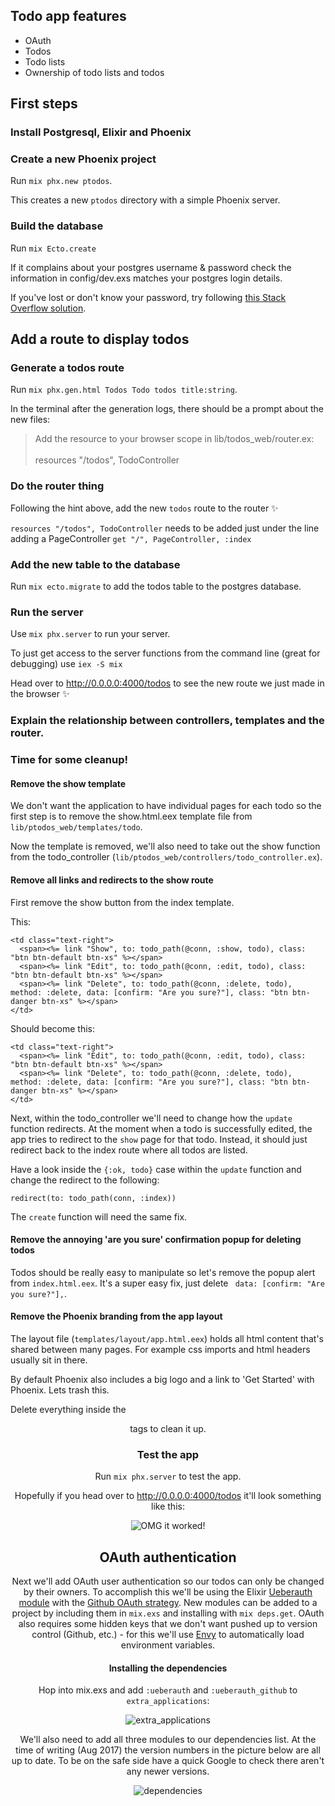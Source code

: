 ## Todo app features

* OAuth
* Todos
* Todo lists
* Ownership of todo lists and todos

## First steps

### Install Postgresql, Elixir and Phoenix

### Create a new Phoenix project
Run `mix phx.new ptodos`.

This creates a new `ptodos` directory with a simple Phoenix server.

### Build the database
Run `mix Ecto.create`

If it complains about your postgres username & password check the information in
config/dev.exs matches your postgres login details.

If you've lost or don't know your password, try following [this Stack Overflow solution](https://stackoverflow.com/questions/35785892/ecto-postgres-install-error-password-authentication-failed#answer-37375810).

## Add a route to display todos

### Generate a todos route
Run `mix phx.gen.html Todos Todo todos title:string`.

In the terminal after the generation logs, there should be a prompt about the new files:

> Add the resource to your browser scope in lib/todos_web/router.ex:<br><br>
    resources "/todos", TodoController

### Do the router thing
Following the hint above, add the new `todos` route to the router :sparkles:

`resources "/todos", TodoController` needs to be added just under the line adding a PageController `get "/", PageController, :index`

### Add the new table to the database
Run `mix ecto.migrate` to add the todos table to the postgres database.

### Run the server
Use `mix phx.server` to run your server.

To just get access to the server functions from the command line (great for debugging) use `iex -S mix`

Head over to http://0.0.0.0:4000/todos to see the new route we just made in the browser :sparkles:

### Explain the relationship between controllers, templates and the router.

### Time for some cleanup!

#### Remove the show template
We don't want the application to have individual pages for each todo so the first step is to remove the show.html.eex template file from `lib/ptodos_web/templates/todo`.

Now the template is removed, we'll also need to take out the show function from the todo_controller (`lib/ptodos_web/controllers/todo_controller.ex`).

#### Remove all links and redirects to the show route

First remove the show button from the index template.

This:

```iex
<td class="text-right">
  <span><%= link "Show", to: todo_path(@conn, :show, todo), class: "btn btn-default btn-xs" %></span>
  <span><%= link "Edit", to: todo_path(@conn, :edit, todo), class: "btn btn-default btn-xs" %></span>
  <span><%= link "Delete", to: todo_path(@conn, :delete, todo), method: :delete, data: [confirm: "Are you sure?"], class: "btn btn-danger btn-xs" %></span>
</td>
```

Should become this:

```iex
<td class="text-right">
  <span><%= link "Edit", to: todo_path(@conn, :edit, todo), class: "btn btn-default btn-xs" %></span>
  <span><%= link "Delete", to: todo_path(@conn, :delete, todo), method: :delete, data: [confirm: "Are you sure?"], class: "btn btn-danger btn-xs" %></span>
</td>
```

Next, within the todo_controller we'll need to change how the `update` function redirects. At the moment when a todo is successfully edited, the app tries to redirect to the `show` page for that todo. Instead, it should just redirect back to the index route where all todos are listed.

Have a look inside the `{:ok, todo}` case within the `update` function and change the redirect to the following:

```iex
redirect(to: todo_path(conn, :index))
```

The `create` function will need the same fix.

#### Remove the annoying 'are you sure' confirmation popup for deleting todos

Todos should be really easy to manipulate so let's remove the popup alert from `index.html.eex`. It's a super easy fix, just delete ` data: [confirm: "Are you sure?"],`.

#### Remove the Phoenix branding from the app layout

The layout file (`templates/layout/app.html.eex`) holds all html content that's shared between many pages. For example css imports and html headers usually sit in there.

By default Phoenix also includes a big logo and a link to 'Get Started' with Phoenix. Lets trash this.

Delete everything inside the <header> tags to clean it up.

### Test the app

Run `mix phx.server` to test the app.

Hopefully if you head over to http://0.0.0.0:4000/todos it'll look something like this:

![OMG it worked!](https://user-images.githubusercontent.com/22300773/29921885-51e9e594-8e4b-11e7-8415-f7e73c722e50.png)

## OAuth authentication

Next we'll add OAuth user authentication so our todos can only be changed by their owners. To accomplish this we'll be using the Elixir [Ueberauth module](https://github.com/ueberauth/ueberauth) with the [Github OAuth strategy](https://github.com/ueberauth/ueberauth_github). New modules can be added to a project by including them in `mix.exs` and installing with `mix deps.get`. OAuth also requires some hidden keys that we don't want pushed up to version control (Github, etc.) - for this we'll use [Envy](https://github.com/BlakeWilliams/envy) to automatically load environment variables.

#### Installing the dependencies

Hop into mix.exs and add `:ueberauth` and `:ueberauth_github` to `extra_applications`:

![extra_applications](https://user-images.githubusercontent.com/22300773/29924988-d0304744-8e56-11e7-9c47-6c78b610e8a4.png)

We'll also need to add all three modules to our dependencies list. At the time of writing (Aug 2017) the version numbers in the picture below are all up to date. To be on the safe side have a quick Google to check there aren't any newer versions.

![dependencies](https://user-images.githubusercontent.com/22300773/29925540-7f452b36-8e58-11e7-9a8f-1a80a15f0be5.png)
